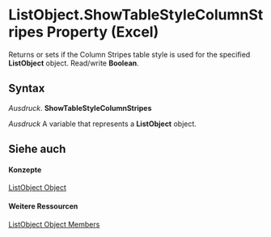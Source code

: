 
# ListObject.ShowTableStyleColumnStripes Property (Excel)

Returns or sets if the Column Stripes table style is used for the specified  **ListObject** object. Read/write **Boolean**.


## Syntax

 _Ausdruck_. **ShowTableStyleColumnStripes**

 _Ausdruck_ A variable that represents a **ListObject** object.


## Siehe auch


#### Konzepte


[ListObject Object](46de6c4f-8ce0-0c7d-da59-6e52f5eab612.md)
#### Weitere Ressourcen


[ListObject Object Members](http://msdn.microsoft.com/library/d34f895c-cf60-f644-866b-7b757716e7a6%28Office.15%29.aspx)
